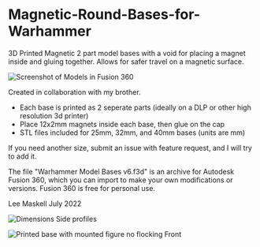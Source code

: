 # Magnetic-Round-Bases-for-Warhammer
3D Printed Magnetic 2 part model bases with a void for placing a magnet inside and gluing together. Allows for safer travel on a magnetic surface.

![Screenshot of Models in Fusion 360](https://user-images.githubusercontent.com/29419798/180695629-efa308bf-1eb3-4bc3-aeb9-e1d422f66394.png)

Created in collaboration with my brother.

* Each base is printed as 2 seperate parts (ideally on a DLP or other high resolution 3d printer)  
* Place 12x2mm magnets inside each base, then glue on the cap
* STL files included for 25mm, 32mm, and 40mm bases (units are mm)

If you need another size, submit an issue with feature request, and I will try to add it.

The file "Warhammer Model Bases v6.f3d" is an archive for Autodesk Fusion 360, which you can import to make your own modifications or versions. Fusion 360 is free for personal use.

Lee Maskell
July 2022

![Dimensions Side profiles](https://user-images.githubusercontent.com/29419798/180695647-1d83bf50-6cb0-47ee-847c-8c83d98957ac.png)

![Printed base with mounted figure no flocking Front](https://user-images.githubusercontent.com/29419798/180696887-dd98f979-18b8-4f26-a64a-07ca7627591b.jpg)
